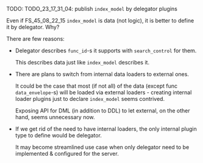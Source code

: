 
TODO: TODO_23_17_31_04: publish `index_model` by delegator plugins

Even if FS_45_08_22_15 `index_model` is data (not logic), it is better to define it by delegator.
Why?

There are few reasons:

*   Delegator describes `func_id`-s it supports with `search_control` for them.

    This describes data just like `index_model` describes it.

*   There are plans to switch from internal data loaders to external ones.

    It could be the case that most (if not all) of the data (except func `data_envelope`-s) will be loaded
    via external loaders - creating internal loader plugins just to declare `index_model` seems contrived.

    Exposing API for DML (in addition to DDL) to let external, on the other hand, seems unnecessary now.

*   If we get rid of the need to have internal loaders, the only internal plugin type to define would be delegator.

    It may become streamlined use case when only delegator need to be implemented & configured for the server.
